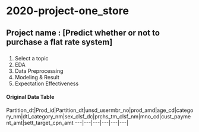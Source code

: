 # 2020-project-one_store

## Project name : [Predict whether or not to purchase a flat rate system]

### <index>
1. Select a topic
2. EDA
3. Data Preprocessing
4. Modeling & Result
5. Expectation Effectiveness

#### Original Data Table

Partition_dt|Prod_id|Partition_dt|unsd_usermbr_no|prod_amd|age_cd|category_nm|dtl_category_nm|sex_clsf_dc|prchs_tm_clsf_nm|mno_cd|cust_payment_amt|sett_target_cpn_amt
---|---|---|---|---|---|

